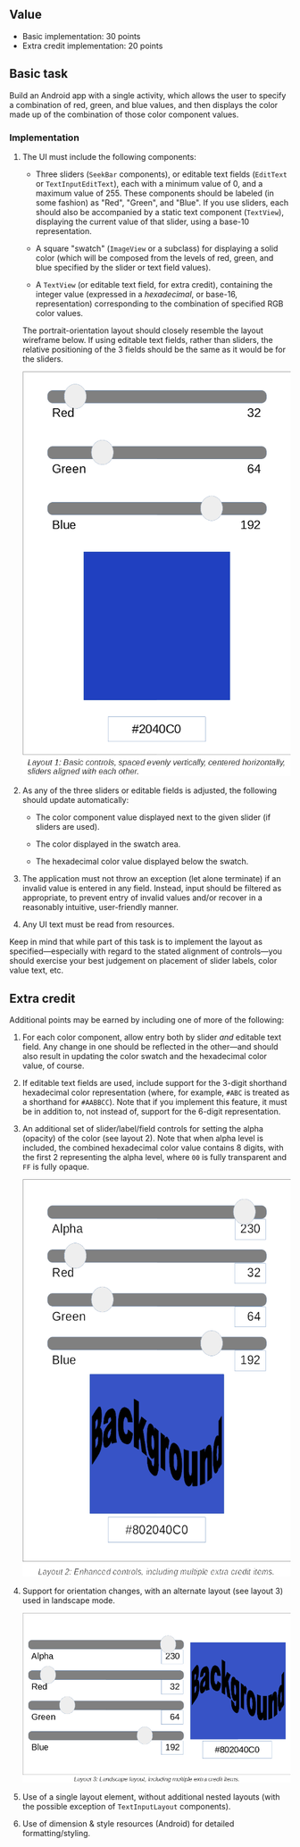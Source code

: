 ## Value

* Basic implementation: 30 points
* Extra credit implementation: 20 points

## Basic task

Build an Android app with a single activity, which allows the user to specify a combination of red, green, and blue values, and then displays the color made up of the combination of those color component values.

### Implementation

1. The UI must include the following components:

    * Three sliders (`SeekBar` components), or editable text fields (`EditText` or `TextInputEditText`), each with a minimum value of 0, and a maximum value of 255. These components should be labeled (in some fashion) as "Red", "Green", and "Blue". If you use sliders, each should also be accompanied by a static text component (`TextView`), displaying the current value of that slider, using a base-10 representation.

    * A square "swatch" (`ImageView` or a subclass) for displaying a solid color (which will be composed from the levels of red, green, and blue specified by the slider or text field values). 

    * A `TextView` (or editable text field, for extra credit), containing the integer value (expressed in a _hexadecimal_, or base-16, representation) corresponding to the combination of specified RGB color values.

    The portrait-orientation layout should closely resemble the layout wireframe below. If using editable text fields, rather than sliders, the relative positioning of the 3 fields should be the same as it would be for the sliders.

    ![Layout 1](assets/img/picker-layout-1.png)
    
2. As any of the three sliders or editable fields is adjusted, the following should update automatically:

    * The color component value displayed next to the given slider (if sliders are used).

    * The color displayed in the swatch area.

    * The hexadecimal color value displayed below the swatch.

3. The application must not throw an exception (let alone terminate) if an invalid value is entered in any field. Instead, input should be filtered as appropriate, to prevent entry of invalid values and/or recover in a reasonably intuitive, user-friendly manner.

4. Any UI text must be read from resources.

Keep in mind that while part of this task is to implement the layout as specified&mdash;especially with regard to the stated alignment of controls&mdash;you should exercise your best judgement on placement of slider labels, color value text, etc.

## Extra credit

Additional points may be earned by including one of more of the following:

1. For each color component, allow entry both by slider _and_ editable text field. Any change in one should be reflected in the other&mdash;and should also result in updating the color swatch and the hexadecimal color value, of course.

2. If editable text fields are used, include support for the 3-digit shorthand hexadecimal color representation (where, for example, `#ABC` is treated as a shorthand for `#AABBCC`). Note that if you implement this feature, it must be in addition to, not instead of, support for the 6-digit representation.

3. An additional set of slider/label/field controls for setting the alpha (opacity) of the color (see layout 2). Note that when alpha level is included, the combined hexadecimal color value contains 8 digits, with the first 2 representing the alpha level, where `00` is fully transparent and `FF` is fully opaque.

    ![Layout 2](assets/img/picker-layout-2.png)

4. Support for orientation changes, with an alternate layout (see layout 3) used in landscape mode.

    ![Layout 3](assets/img/picker-layout-3.png)

5. Use of a single layout element, without additional nested layouts (with the possible exception of `TextInputLayout` components).

6. Use of dimension &amp; style resources (Android) for detailed formatting/styling.
